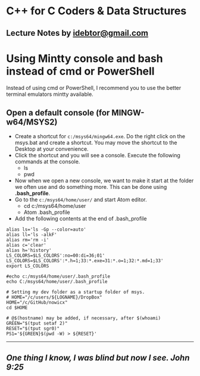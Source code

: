 # C++ for C Coders & Data Structures
Lecture Notes by idebtor@gmail.com
-------------------
# Using Mintty console and bash instead of cmd or PowerShell

Instead of using cmd or PowerShell, I recommend you to use the better terminal emulators mintty available.

## Open a default console (for MINGW-w64/MSYS2)
  - Create a shortcut for `c:/msys64/mingw64.exe`. Do the right click on the msys.bat and create a shortcut. You may move the shortcut to the Desktop at your convenience.    
  - Click the shortcut and you will see a console. Execute the following commands at the console.
    - ls
    - pwd
  - Now when we open a new console, we want to make it start at the folder we often use and do something more.  This can be done using __.bash_profile__.
  - Go to the `c:/msys64/home/user/` and start Atom editor.
    - cd c:/msys64/home/user
    - Atom .bash_profile
  - Add the following contents at the end of .bash_profile
```  
alias ls='ls -Gp --color=auto'
alias ll='ls -alkF'
alias rm='rm -i'
alias c='clear'
alias h='history'
LS_COLORS=$LS_COLORS':no=00:di=36;01'
LS_COLORS=$LS_COLORS':*.h=1;33:*.exe=31:*.o=1;32:*.md=1;33'
export LS_COLORS

#echo c:/msys64/home/user/.bash_profile
echo C:/msys64/home/user/.bash_profile

# Setting my dev folder as a startup folder of msys.
# HOME="/c/users/${LOGNAME}/DropBox"
HOME="/c/GitHub/nowicx"
cd $HOME

# @$(hostname) may be added, if necessary, after $(whoami)
GREEN="$(tput setaf 2)"
RESET="$(tput sgr0)"
PS1='${GREEN}$(pwd -W) > ${RESET}'
```

----------------------------
_One thing I know, I was blind but now I see. John 9:25_
----------------------------
